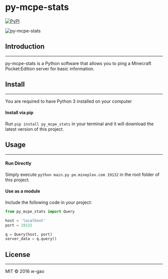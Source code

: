 # py-mcpe-stats
[![PyPI](https://img.shields.io/pypi/v/py_mcpe_stats.svg)](https://pypi.python.org/pypi/py_mcpe_stats/)

![py-mcpe-stats](https://github.com/w-gao/py-mcpe-stats/blob/master/images/logo.png)

## Introduction
------------
py-mcpe-stats is a Python software that allows you to ping a Minecraft Pocket:Edition server for basic information.

## Install
-------
You are required to have Python 3 installed on your computer

#### Install via pip
Run `pip install py_mcpe_stats` in your terminal and it will download the latest version of this project.

## Usage
-----
#### Run Directly

Simply execute `python main.py pe.mineplex.com 19132` in the root folder of this project.

#### Use as a module

Include the following code in your project:

```python
from py_mcpe_stats import Query

host = 'localhost'
port = 19132

q = Query(host, port)
server_data = q.query()
```

## License
-------

MIT &copy; 2016 w-gao